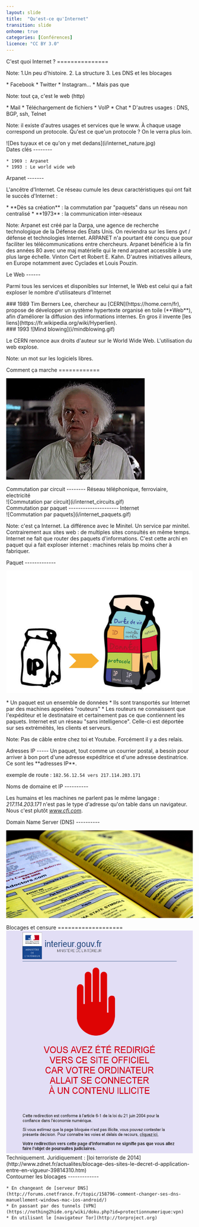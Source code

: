 ```yaml
---
layout: slide
title:  "Qu'est-ce qu'Internet"
transition: slide
onhome: true
categories: [Conférences]
licence: "CC BY 3.0"
---
```


<section>
  <section data-markdown>
  C'est quoi Internet&nbsp;? 
  ===============

  Note: 1.Un peu d'histoire. 2. La structure 3. Les DNS et les blocages
  </section>

  <section data-markdown>
    * Facebook
    * Twitter
    * Instagram... 
    * Mais pas que

  Note: tout ça, c'est le web (http)
  </section>

  <section data-markdown>
    * Mail 
    * Téléchargement de fichiers
    * VoIP
    * Chat
    * D'autres usages : DNS, BGP,  ssh, Telnet

  Note: il existe d'autres usages et services que le www. À chaque usage correspond un protocole. Qu'est ce que'un protocole ? On le verra plus loin.
  </section>

  <section data-markdown>
  ![Des tuyaux et ce qu'on y met dedans](i/internet_nature.jpg)
  </section>

  <section data-markdown>
  Dates clés
  --------

    * 1969 : Arpanet
    * 1993 : Le world wide web
  </section>

  <section data-markdown>
  Arpanet 
  -------

  L'ancêtre d'Internet. Ce réseau cumule les deux caractéristiques qui ont fait le succès d'Internet :
  </section>

  <section data-markdown>
    * **Dès sa création** : la commutation par "paquets" dans un réseau non centralisé
    * **1973** : la communication inter-réseaux

  Note: Arpanet est créé par la Darpa, une agence de recherche technologique de  la Défense des États Unis. On reviendra sur les liens gvt / défense et technologies Internet. ARPANET n'a pourtant été conçu que pour faciliter les télécommunications entre chercheurs. Arpanet bénéficie à la fin des années 80 avec une maj matérielle qui le rend arpanet accessible à une plus large échelle. Vinton Cert et Robert E. Kahn. D'autres initiatives ailleurs, en Europe notamment avec Cyclades et Louis Pouzin. 
  </section>

  <section data-markdown>
  Le Web
  ------

  Parmi tous les services et disponibles sur Internet, le Web est celui qui a fait exploser le nombre d'utilisateurs d'Internet
  </section>

  <section data-markdown>
  ### 1989
  Tim Berners Lee, chercheur au [CERN](https://home.cern/fr), propose de développer un système hypertexte organisé en toile (**Web**), afin d’améliorer la diffusion des informations internes. En gros il invente [les liens](https://fr.wikipedia.org/wiki/Hyperlien).
  </section>

  <section data-markdown>
  ### 1993
  ![Mind blowing](i/mindblowing.gif)

  Le CERN renonce aux droits d'auteur sur le  World Wide Web. L'utilisation du web explose.

  Note: un mot sur les logiciels libres.
  </section>
</section>

<section>
  <section data-markdown>
  Comment ça marche
  ============

  ![Doc](i/doc.gif)
  </section>

  <section data-markdown>
  Commutation par circuit
  --------
  Réseau téléphonique, ferroviaire, electricité
  </section>

  <section data-markdown>
  ![Commutation par circuit](i/internet_circuits.gif)
  </section>

  <section data-markdown>
  Commutation par paquet
  ---------------------
  Internet
  </section>

  <section data-markdown>
  ![Commutation par paquets](i/internet_paquets.gif)

  Note: c'est ça Internet. La différence avec le Minitel. Un service par minitel. Contrairement aux sites web : de multiples sites consultés en même temps. Internet ne fait que router des paquets d'informations. C'est cette archi en paquet qui a fait exploser internet : machines relais bp moins cher à fabriquer.
  </section>

  <section data-markdown>
  Paquet
  -------------

  ![Un paquet](i/internet_IP-paq.jpg)
  </section>

  <section data-markdown>
    * Un paquet est un ensemble de données
    * Ils sont transportés sur Internet par des machines appelées "routeurs"
    * Les routeurs ne connaissent que l'expéditeur et le destinataire et certainement pas ce que contiennent les paquets. Internet est un réseau "sans intelligence". Celle-ci est déportée sur ses extréméités, les clients et serveurs.

  Note: Pas de câble entre chez toi et Youtube. Forcément il y a des relais.
  </section>

  <section data-markdown>
  Adresses IP
  -----
  Un paquet, tout comme un courrier postal, a besoin pour arriver à bon port d'une adresse expéditrice et d'une adresse destinatrice. Ce sont les **adresses IP**.

  exemple de route : `182.56.12.54 vers 217.114.203.171`
  </section>

  <section data-markdown>
  Noms de domaine et IP
  ----------

  Les humains et les machines ne parlent pas le même langage&nbsp;: *217.114.203.171* n'est pas le type d'adresse qu'on table dans un navigateur. Nous c'est plutôt *www.cfj.com*. 
  </section>

  <section data-markdown>
  Domain Name Server (DNS)
  ----------

  ![Domain Name Server](i/internet_annuaire.jpg)
  </section>
</section>

<section>
  <section data-markdown>
  Blocages et censure
  ===================
  </section>
  
  <section>
    <img src="i/internet_sitebloque.png" alt="sites bloqués" height="600">
    <aside  class="notes">Techniquement. Juridiquement : [loi terroriste de 2014](http://www.zdnet.fr/actualites/blocage-des-sites-le-decret-d-application-entre-en-vigueur-39814310.htm)</aside>
  </section>

  <section data-markdown>
  Contourner les blocages
  -------------

    * En changeant de [serveur DNS](http://forums.cnetfrance.fr/topic/158796-comment-changer-ses-dns-manuellement-windows-mac-ios-android/)
    * En passant par des tunnels [VPN](https://nothing2hide.org/wiki/doku.php?id=protectionnumerique:vpn)
    * En utilisant le [navigateur Tor](http://torproject.org)
  </section>
</section>

